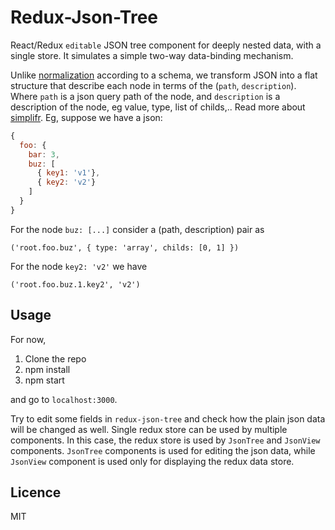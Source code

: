 # Redux-Json-Tree

React/Redux `editable` JSON tree component for deeply nested data, with a single store. It simulates a simple two-way data-binding mechanism. 

Unlike [normalization](https://github.com/gaearon/normalizr) according to a schema, we transform JSON into a flat structure that describe each node in terms of the (`path`, `description`). 
Where `path` is a json query path of the node, and `description` is a description of the node, eg value, type, list of childs,.. Read more about [simplifr](https://github.com/krispo/simplifr).
Eg, suppose we have a json:
```js
{
  foo: {
    bar: 3,
    buz: [
      { key1: 'v1'},
      { key2: 'v2'}
    ]
  }
}
```
For the node `buz: [...]` consider a (path, description) pair as

    ('root.foo.buz', { type: 'array', childs: [0, 1] })
 
For the node `key2: 'v2'` we have 

    ('root.foo.buz.1.key2', 'v2')

## Usage

For now, 

1. Clone the repo
2. npm install
3. npm start
    
and go to `localhost:3000`.

Try to edit some fields in `redux-json-tree` and check how the plain json data will be changed as well.
Single redux store can be used by multiple components. 
In this case, the redux store is used by `JsonTree` and `JsonView` components. 
`JsonTree` components is used for editing the json data, while `JsonView` component is used only for displaying the redux data store.

## Licence
MIT